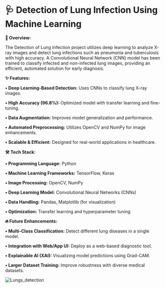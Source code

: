 # **🩺 Detection of Lung Infection Using Machine Learning**

**🚀 Overview:**

The Detection of Lung Infection project utilizes deep learning to analyze X-ray images and detect lung infections such as pneumonia and tuberculosis with high accuracy. A Convolutional Neural Network (CNN) model has been trained to classify infected and non-infected lung images, providing an efficient, automated solution for early diagnosis.

**✨ Features:**

**•	Deep Learning-Based Detection:** Uses CNNs to classify lung X-ray images.

**•	High Accuracy (96.8%):** Optimized model with transfer learning and fine-tuning.

**•	Data Augmentation:** Improves model generalization and performance.

**•	Automated Preprocessing:** Utilizes OpenCV and NumPy for image enhancements.

**•	Scalable & Efficient:** Designed for real-world applications in healthcare.

**🛠️ Tech Stack:**

**•	Programming Language:** Python

**•	Machine Learning Frameworks:** TensorFlow, Keras

**•	Image Processing:** OpenCV, NumPy

**•	Deep Learning Model:** Convolutional Neural Networks (CNNs)

**•	Data Handling:** Pandas, Matplotlib (for visualization)

**•	Optimization:** Transfer learning and hyperparameter tuning

**🔥 Future Enhancements:**

**•	Multi-Class Classification:** Detect different lung diseases in a single model.

**•	Integration with Web/App UI:** Deploy as a web-based diagnostic tool.

**•	Explainable AI (XAI):** Visualizing model predictions using Grad-CAM.

**•	Larger Dataset Training:** Improve robustness with diverse medical datasets.

![Lungs_detection](https://github.com/Siddhant1305/Lung-Infection-Detection/assets/68498784/56742254-91e7-4ce7-b960-592c7cf0e70f)
